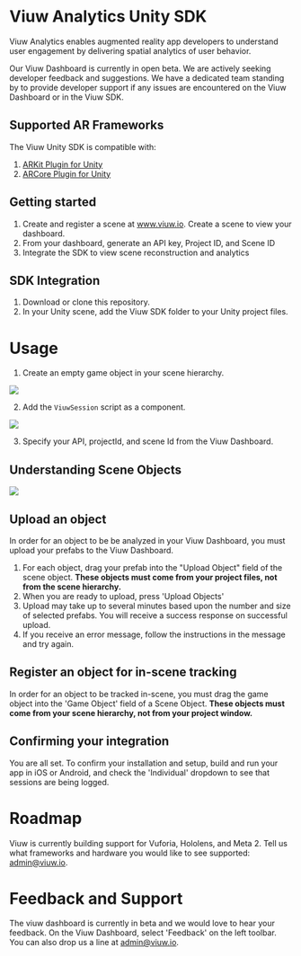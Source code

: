 # Viuw Analytics Unity SDK

Viuw Analytics enables augmented reality app developers to understand user engagement by delivering spatial analytics of user behavior.

Our Viuw Dashboard is currently in open beta. We are actively seeking developer feedback and suggestions. We have a dedicated team standing by to provide developer support if any issues are encountered on the Viuw Dashboard or in the Viuw SDK.

## Supported AR Frameworks
The Viuw Unity SDK is compatible with:
1. [ARKit Plugin for Unity](https://bitbucket.org/Unity-Technologies/unity-arkit-plugin/src)
2. [ARCore Plugin for Unity](https://github.com/google-ar/arcore-unity-sdk)

## Getting started
  1. Create and register a scene at www.viuw.io. Create a scene to view your dashboard.
  1. From your dashboard, generate an API key, Project ID, and Scene ID <SCREENSHOT>
  1. Integrate the SDK to view scene reconstruction and analytics

## SDK Integration
1. Download or clone this repository.
1. In your Unity scene, add the Viuw SDK folder to your Unity project files.

# Usage
1. Create an empty game object in your scene hierarchy.

![](https://s3.us-east-2.amazonaws.com/viuw-sdk/addEmptyGameObject.png)

2. Add the ```ViuwSession``` script as a component.

![](https://s3.us-east-2.amazonaws.com/viuw-sdk/1.gif)

3. Specify your API, projectId, and scene Id from the Viuw Dashboard.

## Understanding Scene Objects

![](https://s3.us-east-2.amazonaws.com/viuw-sdk/scene-object-diagram+(1).png)

## Upload an object
In order for an object to be be analyzed in your Viuw Dashboard, you must upload your prefabs to the Viuw Dashboard.

1. For each object, drag your prefab into the "Upload Object" field of the scene object. **These objects must come from your project files, not from the scene hierarchy.**
1. When you are ready to upload, press 'Upload Objects'
1. Upload may take up to several minutes based upon the number and size of selected prefabs. You will receive a success response on successful upload. 
1. If you receive an error message, follow the instructions in the message and try again. <SCREENSHOT>

## Register an object for in-scene tracking
In order for an object to be tracked in-scene, you must drag the game object into the 'Game Object' field of a Scene Object. **These objects must come from your scene hierarchy, not from your project window.**

## Confirming your integration 
You are all set. To confirm your installation and setup, build and run your app in iOS or Android, and check the 'Individual' dropdown to see that sessions are being logged.

# Roadmap
Viuw is currently building support for Vuforia, Hololens, and Meta 2. Tell us what frameworks and hardware you would like to see supported: admin@viuw.io.

# Feedback and Support
The viuw dashboard is currently in beta and we would love to hear your feedback. On the Viuw Dashboard, select 'Feedback' on the left toolbar. You can also drop us a line at admin@viuw.io.
